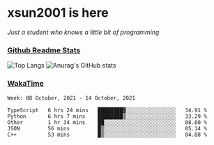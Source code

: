 # xsun2001 is here

*Just a student who knows a little bit of programming*

### [Github Readme Stats](https://github.com/anuraghazra/github-readme-stats)

![Top Langs](https://github-readme-stats.vercel.app/api/top-langs/?username=xsun2001&layout=compact&theme=radical) ![Anurag's GitHub stats](https://github-readme-stats.vercel.app/api?username=xsun2001&show_icons=true&theme=radical)

### [WakaTime](https://wakatime.com)

<!--START_SECTION:waka-->
```text
Week: 08 October, 2021 - 14 October, 2021

TypeScript   6 hrs 24 mins   ████████▓░░░░░░░░░░░░░░░░   34.91 % 
Python       6 hrs 7 mins    ████████▒░░░░░░░░░░░░░░░░   33.29 % 
Other        1 hr 34 mins    ██░░░░░░░░░░░░░░░░░░░░░░░   08.60 % 
JSON         56 mins         █▒░░░░░░░░░░░░░░░░░░░░░░░   05.14 % 
C++          53 mins         █▒░░░░░░░░░░░░░░░░░░░░░░░   04.88 % 
```
<!--END_SECTION:waka-->
